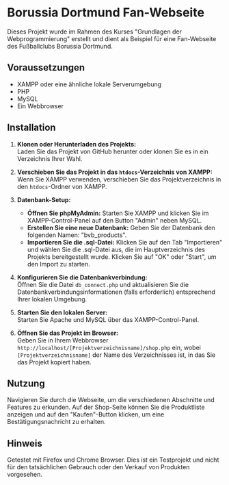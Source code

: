# Borussia Dortmund Fan-Webseite

Dieses Projekt wurde im Rahmen des Kurses "Grundlagen der Webprogrammierung" erstellt und dient als Beispiel für eine Fan-Webseite des Fußballclubs Borussia Dortmund.

## Voraussetzungen

- XAMPP oder eine ähnliche lokale Serverumgebung
- PHP
- MySQL
- Ein Webbrowser

## Installation

1. **Klonen oder Herunterladen des Projekts:**  
   Laden Sie das Projekt von GitHub herunter oder klonen Sie es in ein Verzeichnis Ihrer Wahl.

2. **Verschieben Sie das Projekt in das `htdocs`-Verzeichnis von XAMPP:**  
   Wenn Sie XAMPP verwenden, verschieben Sie das Projektverzeichnis in den `htdocs`-Ordner von XAMPP.

3. **Datenbank-Setup:**

   - **Öffnen Sie phpMyAdmin:** Starten Sie XAMPP und klicken Sie im XAMPP-Control-Panel auf den Button "Admin" neben MySQL.
   - **Erstellen Sie eine neue Datenbank:** Geben Sie der Datenbank den folgenden Namen: "bvb_products".
   - **Importieren Sie die .sql-Datei:** Klicken Sie auf den Tab "Importieren" und wählen Sie die .sql-Datei aus, die im Hauptverzeichnis des Projekts bereitgestellt wurde. Klicken Sie auf "OK" oder "Start", um den Import zu starten.

4. **Konfigurieren Sie die Datenbankverbindung:**  
   Öffnen Sie die Datei `db_connect.php` und aktualisieren Sie die Datenbankverbindungsinformationen (falls erforderlich) entsprechend Ihrer lokalen Umgebung.

5. **Starten Sie den lokalen Server:**  
   Starten Sie Apache und MySQL über das XAMPP-Control-Panel.

6. **Öffnen Sie das Projekt im Browser:**  
   Geben Sie in Ihrem Webbrowser `http://localhost/[Projektverzeichnisname]/shop.php` ein, wobei `[Projektverzeichnisname]` der Name des Verzeichnisses ist, in das Sie das Projekt kopiert haben.

## Nutzung

Navigieren Sie durch die Webseite, um die verschiedenen Abschnitte und Features zu erkunden. Auf der Shop-Seite können Sie die Produktliste anzeigen und auf den "Kaufen"-Button klicken, um eine Bestätigungsnachricht zu erhalten.

## Hinweis
Getestet mit Firefox und Chrome Browser.
Dies ist ein Testprojekt und nicht für den tatsächlichen Gebrauch oder den Verkauf von Produkten vorgesehen.
